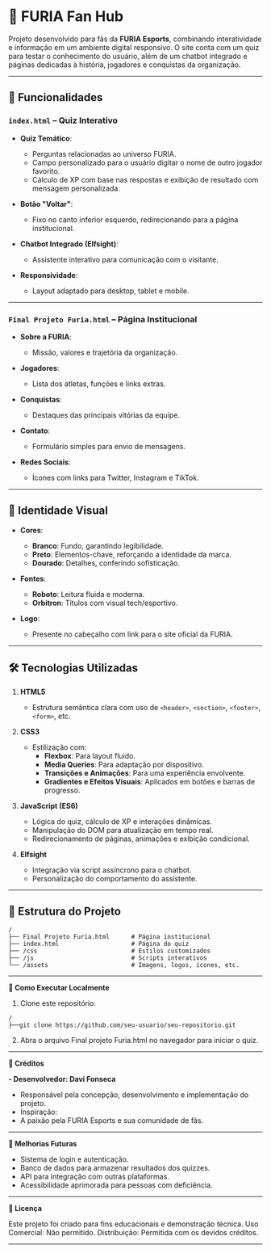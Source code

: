 # 🐾 FURIA Fan Hub

Projeto desenvolvido para fãs da **FURIA Esports**, combinando interatividade e informação em um ambiente digital responsivo. O site conta com um quiz para testar o conhecimento do usuário, além de um chatbot integrado e páginas dedicadas à história, jogadores e conquistas da organização.

---

## 🚀 Funcionalidades

### **`index.html` – Quiz Interativo**
- **Quiz Temático**:
  - Perguntas relacionadas ao universo FURIA.
  - Campo personalizado para o usuário digitar o nome de outro jogador favorito.
  - Cálculo de XP com base nas respostas e exibição de resultado com mensagem personalizada.

- **Botão "Voltar"**:
  - Fixo no canto inferior esquerdo, redirecionando para a página institucional.

- **Chatbot Integrado (Elfsight)**:
  - Assistente interativo para comunicação com o visitante.

- **Responsividade**:
  - Layout adaptado para desktop, tablet e mobile.

---

### **`Final Projeto Furia.html` – Página Institucional**
- **Sobre a FURIA**:
  - Missão, valores e trajetória da organização.

- **Jogadores**:
  - Lista dos atletas, funções e links extras.

- **Conquistas**:
  - Destaques das principais vitórias da equipe.

- **Contato**:
  - Formulário simples para envio de mensagens.

- **Redes Sociais**:
  - Ícones com links para Twitter, Instagram e TikTok.

---

## 🎨 Identidade Visual

- **Cores**:
  - **Branco**: Fundo, garantindo legibilidade.
  - **Preto**: Elementos-chave, reforçando a identidade da marca.
  - **Dourado**: Detalhes, conferindo sofisticação.

- **Fontes**:
  - **Roboto**: Leitura fluida e moderna.
  - **Orbitron**: Títulos com visual tech/esportivo.

- **Logo**:
  - Presente no cabeçalho com link para o site oficial da FURIA.

---

## 🛠️ Tecnologias Utilizadas

1. **HTML5**  
   - Estrutura semântica clara com uso de `<header>`, `<section>`, `<footer>`, `<form>`, etc.

2. **CSS3**  
   - Estilização com:
     - **Flexbox**: Para layout fluido.
     - **Media Queries**: Para adaptação por dispositivo.
     - **Transições e Animações**: Para uma experiência envolvente.
     - **Gradientes e Efeitos Visuais**: Aplicados em botões e barras de progresso.

3. **JavaScript (ES6)**  
   - Lógica do quiz, cálculo de XP e interações dinâmicas.
   - Manipulação do DOM para atualização em tempo real.
   - Redirecionamento de páginas, animações e exibição condicional.

4. **Elfsight**  
   - Integração via script assíncrono para o chatbot.
   - Personalização do comportamento do assistente.

---

## 📂 Estrutura do Projeto

```plaintext
/
├── Final Projeto Furia.html      # Página institucional
├── index.html                    # Página do quiz
├── /css                          # Estilos customizados
├── /js                           # Scripts interativos
└── /assets                       # Imagens, logos, ícones, etc.

```

---

**📌 Como Executar Localmente**

1. Clone este repositório:
```plaintext
/
├──git clone https://github.com/seu-usuario/seu-repositorio.git

```

2. Abra o arquivo Final projeto Furia.html no navegador para iniciar o quiz.


---

**📜 Créditos**

**- Desenvolvedor: Davi Fonseca**
  - Responsável pela concepção, desenvolvimento e implementação do projeto.
  - Inspiração:
  - A paixão pela FURIA Esports e sua comunidade de fãs.

---

**🌟 Melhorias Futuras**

  - Sistema de login e autenticação.
  - Banco de dados para armazenar resultados dos quizzes.
  - API para integração com outras plataformas.
  - Acessibilidade aprimorada para pessoas com deficiência.

---

**📄 Licença**

Este projeto foi criado para fins educacionais e demonstração técnica.
Uso Comercial: Não permitido.
Distribuição: Permitida com os devidos créditos.

---



